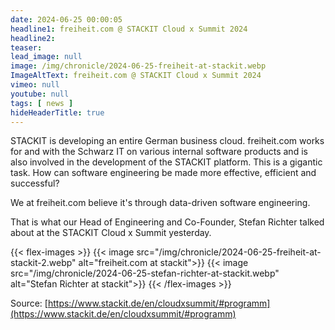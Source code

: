 ```yaml
---
date: 2024-06-25 00:00:05
headline1: freiheit.com @ STACKIT Cloud x Summit 2024
headline2:
teaser:
lead_image: null
image: /img/chronicle/2024-06-25-freiheit-at-stackit.webp
ImageAltText: freiheit.com @ STACKIT Cloud x Summit 2024
vimeo: null
youtube: null
tags: [ news ]
hideHeaderTitle: true
---
```


STACKIT is developing an entire German business cloud. freiheit.com works for and with the Schwarz IT on various internal software products and is also involved in the development of the STACKIT platform. This is a gigantic task.
How can software engineering be made more effective, efficient and successful?


We at freiheit.com believe it's through data-driven software engineering.

That is what our Head of Engineering  and Co-Founder, Stefan Richter talked about at the STACKIT Cloud x Summit yesterday.

{{< flex-images >}}
    {{< image src="/img/chronicle/2024-06-25-freiheit-at-stackit-2.webp" alt="freiheit.com at stackit">}}
    {{< image src="/img/chronicle/2024-06-25-stefan-richter-at-stackit.webp" alt="Stefan Richter at stackit">}}
{{< /flex-images >}}

Source: [https://www.stackit.de/en/cloudxsummit/#programm](https://www.stackit.de/en/cloudxsummit/#programm)